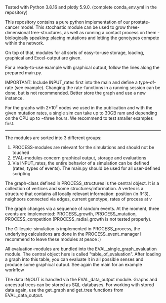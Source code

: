 Tested with Python 3.8.16 and plotly 5.9.0.
(complete conda_env.yml in the repository)

This repository contains a pure python implementation of our prostate-cancer model.
This stochastic module can be used to grow three-dimensional tree-structures, as well as running a contact process on them - biologically speaking: placing mutations and letting the genotypes compete within the network.

On top of that, modules for all sorts of easy-to-use storage, loading, graphical and Excel-output are given.

For a ready-to-use example with graphical output, follow the lines along the prepared main.py.


IMPORTANT: Include INPUT_rates first into the main and define a type-of-rate (see example).
	   Changing the rate-functions in a running session can be done, but is not recommended.
	   Better store the graph and use a new instance.


For the graphs with 2*10⁷ nodes we used in the publication and with the given mutation rates,
a single sim can take up to 30GB ram and depending on the CPU up to ~three hours.
We recommend to test smaller examples first.

------------------------------------------------------------------------------------

The modules are sorted into 3 different groups:

1) PROCESS-modules are relevant for the simulations and should not be touched
2) EVAL-modules concern graphical output, storage and evaluations
3) 	Via INPUT_rates, the entire behavior of a simulation can be defined (rates, types of events).
	The main.py should be used for all user-defined scripting

The graph-class defined in PROCESS_structures is the central object.
It is a collection of vertices and some structures/information.
A vertex is a structure that contains all locally relevant information:
    position (in R^3), neighbors connected via edges, current genotype, rates of process at v

The graph changes via a sequence of random events. At the moment, three events are implemented:
PROCESS_growth, PROCESS_mutation, PROCESS_competition (PROCESS_radial_growth is not tested properly).

The Gillespie-simulation is implemented in PROCESS_process, the underlying calculations are done in the PROCESS_event_manager
I recommend to leave these modules at peace :)

All evaluation-modules are bundled into the EVAL_single_graph_evaluation module.
The central object here is called "table_of_evaluation". After loading a graph into this table,
you can evaluate it in all possible senses and produce some graphical output. See again the main for an example workflow


The data IN/OUT is handled via the EVAL_data_output module. Graphs and ancestral trees can be stored
as SQL-databases. For working with stored data again, use the get_graph and get_tree functions from EVAL_data_output.


